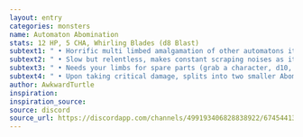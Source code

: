 ```yaml
---
layout: entry
categories: monsters
name: Automaton Abomination
stats: 12 HP, 5 CHA, Whirling Blades (d8 Blast)
subtext1: " • Horrific multi limbed amalgamation of other automatons it has cannibalized"
subtext2: " • Slow but relentless, makes constant scraping noises as it moves"
subtext3: " • Needs your limbs for spare parts (grab a character, d10, lose a limb)"
subtext4: " • Upon taking critical damage, splits into two smaller Abominations with half stats, 6 HP, Stabbing Blades (d6)"
author: AwkwardTurtle
inspiration:
inspiration_source:
source: discord
source_url: https://discordapp.com/channels/499193406828838922/674544134798966806/700699391970902016
---
```

